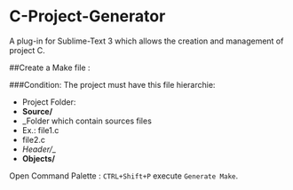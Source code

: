 C-Project-Generator
===================

A plug-in for Sublime-Text 3 which allows the creation and management of project C.

##Create a Make file :

###Condition:
The project must have this file hierarchie:

* Project Folder:
 *  __Source/__ 
   *  _Folder which contain sources files
   *  Ex.: file1.c
   *  file2.c
 *  _Header/__
 *  __Objects/__


Open  Command Palette : `CTRL+Shift+P` execute `Generate Make`.


